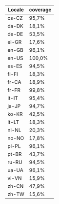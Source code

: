 ﻿| Locale | coverage |
| ------ | -------- |
| cs-CZ | 95,7% |
| da-DK | 18,1% |
| de-DE | 53,5% |
| el-GR | 17,6% |
| en-GB | 96,1% |
| en-US | 100,0% |
| es-ES | 94,5% |
| fi-FI | 18,3% |
| fr-CA | 18,9% |
| fr-FR | 99,8% |
| it-IT | 95,4% |
| ja-JP | 94,7% |
| ko-KR | 42,5% |
| lt-LT | 18,3% |
| nl-NL | 20,3% |
| no-NO | 17,8% |
| pl-PL | 96,1% |
| pt-BR | 43,7% |
| ru-RU | 94,5% |
| ua-UA | 96,1% |
| vi-VN | 15,9% |
| zh-CN | 47,9% |
| zh-TW | 15,6% |
